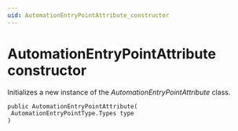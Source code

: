 ```yaml
---
uid: AutomationEntryPointAttribute_constructor
---
```


# AutomationEntryPointAttribute constructor

Initializes a new instance of the *AutomationEntryPointAttribute* class.

```txt
public AutomationEntryPointAttribute(
 AutomationEntryPointType.Types type
)
```
